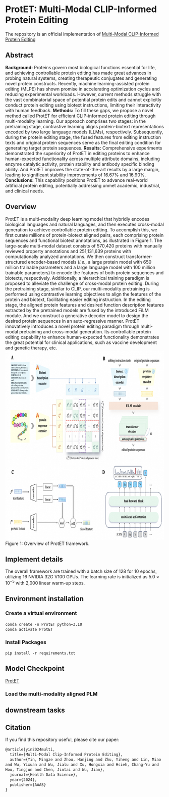 # ProtET: Multi-Modal CLIP-Informed Protein Editing
The repository is an official implementation of [Multi-Modal CLIP-Informed Protein Editing](https://arxiv.org/abs/2407.19296)

## Abstract
**Background:** Proteins govern most biological functions essential for life, and achieving controllable protein editing has made great advances in probing natural systems, creating therapeutic conjugates and generating novel protein constructs. Recently, machine learning-assisted protein editing (MLPE) has shown promise in accelerating optimization cycles and reducing experimental workloads. However, current methods struggle with the vast combinatorial space of potential protein edits and cannot explicitly conduct protein editing using biotext instructions, limiting their interactivity with human feedback. **Methods:** To fill these gaps, we propose a novel method called ProtET for efficient CLIP-informed protein editing through multi-modality learning. Our approach comprises two stages: in the pretraining stage, contrastive learning aligns protein-biotext representations encoded by two large language models (LLMs), respectively. Subsequently, during the protein editing stage, the fused features from editing instruction texts and original protein sequences serve as the final editing condition for generating target protein sequences. **Results:** Comprehensive experiments demonstrated the superiority of ProtET in editing proteins to enhance human-expected functionality across multiple attribute domains, including enzyme catalytic activity, protein stability and antibody specific binding ability. And ProtET improves the state-of-the-art results by a large margin, leading to significant stability improvements of 16.67% and 16.90%. **Conclusions:** This capability positions ProtET to advance real-world artificial protein editing, potentially addressing unmet academic, industrial, and clinical needs.

## Overview
ProtET is a multi-modality deep learning model that hybridly encodes biological languages and natural languages, and then executes cross-modal generation to achieve controllable protein editing. 
To accomplish this, we first curate millions of protein-biotext aligned pairs, each comprising protein sequences and functional biotext annotations, as illustrated in Figure 1. The large-scale multi-modal dataset consists of 570,420 proteins with manually reviewed property annotations and 251,131,639 proteins with computationally analyzed annotations. We then construct transformer-structured encoder-based models (*i.e.*, a large protein model with 650 million trainable parameters and a large language model with 100 million trainable parameters) to encode the features of both protein sequences and biotexts, respectively. Additionally, a hierarchical training paradigm is proposed to alleviate the challenge of cross-modal protein editing. During the pretraining stage, similar to CLIP, our multi-modality pretraining is performed using contrastive learning objectives to align the features of the protein and biotext, facilitating easier editing instruction. In the editing stage, the aligned protein features and desired function description features extracted by the pretrained models are fused by the introduced FiLM module. And we construct a generative decoder model to design the desired protein sequences in an auto-regressive manner. ProtET innovatively introduces a novel protein editing paradigm through multi-modal pretraining and cross-modal generation. Its controllable protein editing capability to enhance human-expected functionality demonstrates the great potential for clinical applications, such as vaccine development and genetic therapy, etc.
<img src="Figures/framework.png" alt="framework" width="800" height="600"> \
Figure 1: Overview of ProtET framework.

## Implement details
The overall framework are trained with a batch size of 128 for 10 epochs, utilizing 16 NVIDIA 32G V100 GPUs. The learning rate is initialized as $5.0 \times 10^{-5}$ with 2,000 linear warm-up steps.

## Environment installation
### Create a virtual environment
```
conda create -n ProtET python=3.10
conda activate ProtET
```
### Install Packages
```
pip install -r requirements.txt
```

## Model Checkpoint
[ProtET]()

### Load the multi-modality aligned PLM


## downstream tasks


## Citation
If you find this repository useful, please cite our paper:
```
@article{yin2024multi,
  title={Multi-Modal Clip-Informed Protein Editing},
  author={Yin, Mingze and Zhou, Hanjing and Zhu, Yiheng and Lin, Miao and Wu, Yixuan and Wu, Jialu and Xu, Hongxia and Hsieh, Chang-Yu and Hou, Tingjun and Chen, Jintai and Wu, Jian},
  journal={Health Data Science},
  year={2024},
  publisher={AAAS}
}
```


